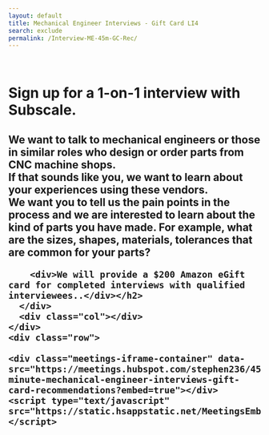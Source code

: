```yaml
---
layout: default
title: Mechanical Engineer Interviews - Gift Card LI4
search: exclude
permalink: /Interview-ME-45m-GC-Rec/
---
```

<div class="row" id="survey">
  
  <div class="col m12">
    <div class="row">
      <div class="col m2">&nbsp;</div>
      <div class="col m8" id="copybox">
        <h1 class="center">Sign up for a 1-on-1 interview with Subscale.</h1>
        <h2 class="center">
          We want to talk to mechanical engineers or those in similar roles who design or order parts from CNC machine shops. 
        <div>If that sounds like you, we want to learn about your experiences using these vendors. 
          <div>We want you to tell us the pain points in the process and we are interested to learn about the kind of parts you have made. For example, what are the sizes, shapes, materials, tolerances that are common for your parts?</div>
          
        <div>We will provide a $200 Amazon eGift card for completed interviews with qualified interviewees..</div></h2>
      </div>
      <div class="col"></div>
    </div>
    <div class="row">
  <!-- Start of Meetings Embed Script -->
    <div class="meetings-iframe-container" data-src="https://meetings.hubspot.com/stephen236/45-minute-mechanical-engineer-interviews-gift-card-recommendations?embed=true"></div>
    <script type="text/javascript" src="https://static.hsappstatic.net/MeetingsEmbed/ex/MeetingsEmbedCode.js"></script>
  <!-- End of Meetings Embed Script -->
</div>
  </div>
</div>
